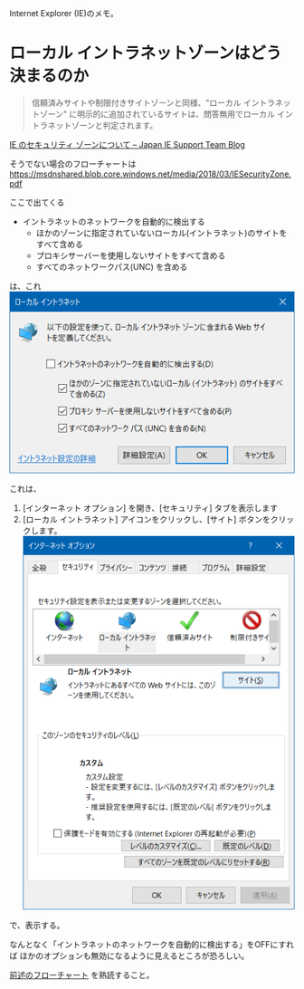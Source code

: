 Internet Explorer (IE)のメモ。


# ローカル イントラネットゾーンはどう決まるのか

> 信頼済みサイトや制限付きサイトゾーンと同様、"ローカル イントラネットゾーン" に明示的に追加されているサイトは、問答無用でローカル イントラネットゾーンと判定されます。

[IE のセキュリティ ゾーンについて – Japan IE Support Team Blog](https://blogs.technet.microsoft.com/jpieblog/2016/05/27/ie-securityzone/)

そうでない場合のフローチャートは
https://msdnshared.blob.core.windows.net/media/2018/03/IESecurityZone.pdf

ここで出てくる
- イントラネットのネットワークを自動的に検出する
  - ほかのゾーンに指定されていないローカル(イントラネット)のサイトをすべて含める
  - プロキシサーバーを使用しないサイトをすべて含める
  - すべてのネットワークパス(UNC) を含める

は、これ
![ローカルイントラネット](imgs/ie-opt-local.png "ローカルイントラネット")

これは、
1. [インターネット オプション] を開き、[セキュリティ] タブを表示します
2. [ローカル イントラネット] アイコンをクリックし、[サイト] ボタンをクリックします。
![インターネット オプション](imgs/ie-opt.png "インターネット オプション")

で、表示する。

なんとなく「イントラネットのネットワークを自動的に検出する」をOFFにすれば
ほかのオプションも無効になるように見えるところが恐ろしい。

[前述のフローチャート](https://msdnshared.blob.core.windows.net/media/2018/03/IESecurityZone.pdf)
を熟読すること。